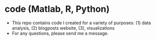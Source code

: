 # code (Matlab, R, Python)
- This repo contains code I created for a variety of purposes: (1) data analysis, (2) blogposts website, (3), visualizations
- For any questions, please send me a message.








